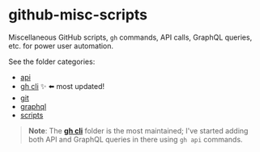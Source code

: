 # github-misc-scripts

Miscellaneous GitHub scripts, `gh` commands, API calls, GraphQL queries, etc. for power user automation.

See the folder categories:
- [api](/api)
- [gh cli](gh-cli) ✨ ⬅️ most updated! 
- [git](git)
- [graphql](graphql)
- [scripts](scripts)

> **Note**: The **[gh cli](gh-cli)** folder is the most maintained; I've started adding both API and GraphQL queries in there using `gh api` commands.
